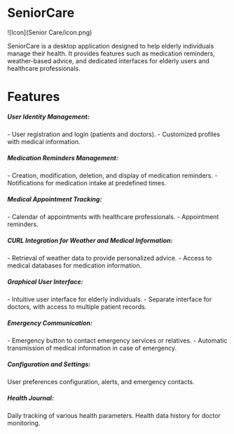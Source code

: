 # SeniorCare

![Icon](Senior Care/icon.png)

SeniorCare is a desktop application designed to help elderly individuals manage their health. It provides features such as medication reminders, weather-based advice, and dedicated interfaces for elderly users and healthcare professionals.

<h1> Features</h1>
<h5>User Identity Management:</h5>
<p>
  - User registration and login (patients and doctors).
  - Customized profiles with medical information.
</p>
<h5>Medication Reminders Management:</h5>
<p>
  - Creation, modification, deletion, and display of medication reminders.
  - Notifications for medication intake at predefined times.
</p>
  <h5>Medical Appointment Tracking:</h5> 
<p>
  - Calendar of appointments with healthcare professionals.
  - Appointment reminders.
</p>
  <h5>CURL Integration for Weather and Medical Information:</h5>
<p>
  - Retrieval of weather data to provide personalized advice.
  - Access to medical databases for medication information.
</p>
  <h5>Graphical User Interface:</h5>
<p>
  - Intuitive user interface for elderly individuals.
  - Separate interface for doctors, with access to multiple patient records.
</p>
<h5> Emergency Communication:</h5>
<p>
  - Emergency button to contact emergency services or relatives.
  - Automatic transmission of medical information in case of emergency.
</p>
<h5>Configuration and Settings:</h5>
<p>
User preferences configuration, alerts, and emergency contacts.</p>
<h5>Health Journal:</h5>
<p>
Daily tracking of various health parameters.
Health data history for doctor monitoring.
</p>
